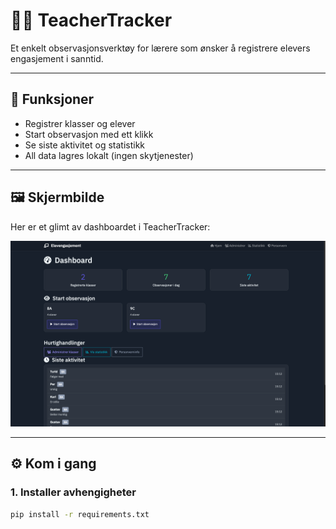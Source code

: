 # 🧑‍🏫 TeacherTracker

Et enkelt observasjonsverktøy for lærere som ønsker å registrere elevers engasjement i sanntid.

---

## 🚀 Funksjoner

- Registrer klasser og elever
- Start observasjon med ett klikk
- Se siste aktivitet og statistikk
- All data lagres lokalt (ingen skytjenester)

---

## 🖼️ Skjermbilde

Her er et glimt av dashboardet i TeacherTracker:

![Skjermbilde av dashboard](static/screenshot.png)

---

## ⚙️ Kom i gang

### 1. Installer avhengigheter

```bash
pip install -r requirements.txt
